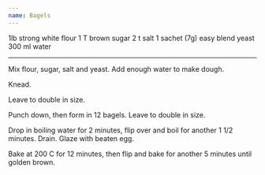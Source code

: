 ```yaml
---
name: Bagels
---
```


1lb strong white flour
1 T brown sugar
2 t salt
1 sachet (7g) easy blend yeast 
300 ml water

---

Mix flour, sugar, salt and yeast.  Add enough water to make dough.  

Knead.

Leave to double in size.  

Punch down, then form in 12 bagels.  Leave to double in size.

Drop in boiling water for 2 minutes, flip over and boil for another 1 1/2 minutes.  Drain.  Glaze with beaten egg.

Bake at 200 C for 12 minutes, then flip and bake for another 5 minutes until golden brown.

